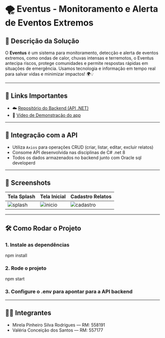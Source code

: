 
# 🌪️ Eventus - Monitoramento e Alerta de Eventos Extremos


## 🚀 Descrição da Solução

O **Eventus** é um sistema para monitoramento, detecção e alerta de eventos extremos, como ondas de calor, chuvas intensas e terremotos, o Eventus antecipa riscos, protege comunidades e permite respostas rápidas em situações de emergência. Usamos tecnologia e informação em tempo real para salvar vidas e minimizar impactos! 🌍💡

---

## 🔗 Links Importantes

- ☁️ [Repositório do Backend (API .NET)](https://github.com/akemilol/Eventus.API-Csharp)
- 🎥 [Vídeo de Demonstração do app]()

---


## 🔄 Integração com a API

- Utiliza `Axios` para operações CRUD (criar, listar, editar, excluir relatos)
- Consome API desenvolvida nas disciplinas de C# .net 8
- Todos os dados armazenados no backend junto com Oracle sql developerd

---

## 📸 Screenshots

| Tela Splash | Tela Inicial | Cadastro Relatos |
|----------------|-----------|----------------|
| ![splash](https://media.discordapp.net/attachments/1277037400996053085/1378940052742209588/image.png?ex=683e6d80&is=683d1c00&hm=58c4d1afdf7f7a275f3e79c84921ab1afd0afeadfbb3bc8e3e2439503f513e29&=&format=webp&quality=lossless&width=376&height=863) | ![inicio](https://media.discordapp.net/attachments/1277037400996053085/1378941678928265216/image.png?ex=683e6f03&is=683d1d83&hm=63db97a794e4c6503842d12f3ce5b96ac88cf80b132f8728f56e10934a0ec8fd&=&format=webp&quality=lossless&width=376&height=863) | ![cadastro](https://media.discordapp.net/attachments/1277037400996053085/1378941731013394583/image.png?ex=683e6f10&is=683d1d90&hm=b47d1eb9d693c2f179645f63194240356fd7787c343a928e025cbe3832174c23&=&format=webp&quality=lossless&width=376&height=863)
---

## 🛠️ Como Rodar o Projeto

### 1. Instale as dependências
npm install

### 2. Rode o projeto
npm start

### 3. Configure o .env para apontar para a API backend

---


##  👩‍💻 Integrantes

- Mirela Pinheiro Silva Rodrigues — RM: 558191
- Valéria Conceição dos Santos — RM: 557177

